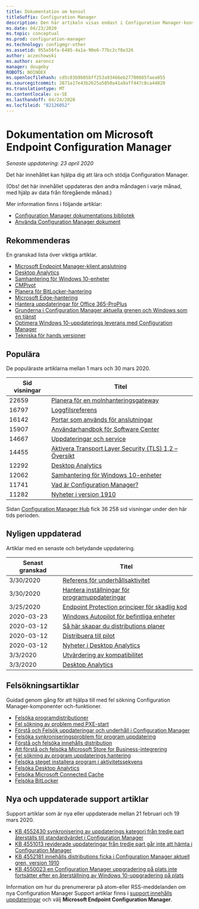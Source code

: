 ```yaml
---
title: Dokumentation om konsol
titleSuffix: Configuration Manager
description: Den här artikeln visas endast i Configuration Manager-konsolen.
ms.date: 04/23/2020
ms.topic: conceptual
ms.prod: configuration-manager
ms.technology: configmgr-other
ms.assetid: 955e56fa-6485-4a1a-90e6-77bc2cf8e326
author: aczechowski
ms.author: aaroncz
manager: dougeby
ROBOTS: NOINDEX
ms.openlocfilehash: cd5c03b9b05bff253a93466eb27700685faea055
ms.sourcegitcommit: 2871a17e43b2625a5850a41a9aff447c8ca44820
ms.translationtype: MT
ms.contentlocale: sv-SE
ms.lasthandoff: 04/24/2020
ms.locfileid: "82126052"
---
```

<!-- 
- Feature 1357546
- This page displays in-console, under the Community workspace, Documentation node. 
- Don't use any relative links; must be full https://docs.microsoft.com and language neutral
- Process: https://microsoft.sharepoint.com/teams/ConfigMgr/Documents/ContentPub/Data%20collection%20process%20for%20Feature%201357546%20In-console%20documentation.docx?web=1
-->

# <a name="microsoft-endpoint-configuration-manager-documentation"></a>Dokumentation om Microsoft Endpoint Configuration Manager

*Senaste uppdatering: 23 april 2020*

Det här innehållet kan hjälpa dig att lära och stödja Configuration Manager.

(Obs! det här innehållet uppdateras den andra måndagen i varje månad, med hjälp av data från föregående månad.)

Mer information finns i följande artiklar:

- [Configuration Manager dokumentations bibliotek](https://docs.microsoft.com/mem/configmgr)  
- [Använda Configuration Manager dokument](https://docs.microsoft.com/mem/configmgr/core/understand/use-docs)

## <a name="recommended"></a>Rekommenderas

En granskad lista över viktiga artiklar.

- [Microsoft Endpoint Manager-klient anslutning](https://docs.microsoft.com/mem/configmgr/tenant-attach/device-sync-actions)
- [Desktop Analytics](https://docs.microsoft.com/mem/configmgr/desktop-analytics/overview)
- [Samhantering för Windows 10-enheter](https://docs.microsoft.com/mem/configmgr/comanage/overview)  
- [CMPivot](https://docs.microsoft.com/mem/configmgr/core/servers/manage/cmpivot)  
- [Planera för BitLocker-hantering](https://docs.microsoft.com/mem/configmgr/protect/plan-design/bitlocker-management)  
- [Microsoft Edge-hantering](https://docs.microsoft.com/mem/configmgr/apps/deploy-use/deploy-edge)  
- [Hantera uppdateringar för Office 365-ProPlus](https://docs.microsoft.com/mem/configmgr/sum/deploy-use/manage-office-365-proplus-updates)  
- [Grunderna i Configuration Manager aktuella grenen och Windows som en tjänst](https://docs.microsoft.com/mem/configmgr/core/understand/configuration-manager-and-windows-as-service)
- [Optimera Windows 10-uppdaterings leverans med Configuration Manager](https://docs.microsoft.com/mem/configmgr/sum/deploy-use/optimize-windows-10-update-delivery)
- [Tekniska för hands versioner](https://docs.microsoft.com/mem/configmgr/core/get-started/technical-preview)

## <a name="trending"></a>Populära

De populäraste artiklarna mellan 1 mars och 30 mars 2020.

| Sid visningar | Titel |
|------------|-------|
| 22659 | [Planera för en molnhanteringsgateway](https://docs.microsoft.com/configmgr/core/clients/manage/cmg/plan-cloud-management-gateway) |
| 16797 | [Loggfilsreferens](https://docs.microsoft.com/configmgr/core/plan-design/hierarchy/log-files) |
| 16142 | [Portar som används för anslutningar](https://docs.microsoft.com/configmgr/core/plan-design/hierarchy/ports) |
| 15907 | [Användarhandbok för Software Center](https://docs.microsoft.com/configmgr/core/understand/software-center) |
| 14667 | [Uppdateringar och service](https://docs.microsoft.com/configmgr/core/servers/manage/updates) |
| 14455 | [Aktivera Transport Layer Security (TLS) 1,2 – Översikt](https://docs.microsoft.com/configmgr/core/plan-design/security/enable-tls-1-2) |
| 12292 | [Desktop Analytics](https://docs.microsoft.com/configmgr/desktop-analytics/overview) |
| 12062 | [Samhantering för Windows 10-enheter](https://docs.microsoft.com/configmgr/comanage/overview) |
| 11741 | [Vad är Configuration Manager?](https://docs.microsoft.com/configmgr/core/understand/introduction) |
| 11282 | [Nyheter i version 1910](https://docs.microsoft.com/configmgr/core/plan-design/changes/whats-new-in-version-1910) |

Sidan [Configuration Manager Hub](https://docs.microsoft.com/mem/configmgr/) fick 36 258 sid visningar under den här tids perioden.

## <a name="recently-updated"></a>Nyligen uppdaterad

Artiklar med en senaste och betydande uppdatering.

| Senast granskad | Titel |
|---------------|-------|
| 3/30/2020 | [Referens för underhållsaktivitet](https://docs.microsoft.com/configmgr/core/servers/manage/reference-for-maintenance-tasks) |
| 3/30/2020 | [Hantera inställningar för programuppdateringar](https://docs.microsoft.com/configmgr/sum/get-started/manage-settings-for-software-updates) |
| 3/25/2020 | [Endpoint Protection principer för skadlig kod](https://docs.microsoft.com/configmgr/protect/deploy-use/endpoint-antimalware-policies) |
| 2020-03-23 | [Windows Autopilot för befintliga enheter](https://docs.microsoft.com/configmgr/osd/deploy-use/windows-autopilot-for-existing-devices) |
| 2020-03-12 | [Så här skapar du distributions planer](https://docs.microsoft.com/configmgr/desktop-analytics/create-deployment-plans) |
| 2020-03-12 | [Distribuera till pilot](https://docs.microsoft.com/configmgr/desktop-analytics/deploy-pilot) |
| 2020-03-12 | [Nyheter i Desktop Analytics](https://docs.microsoft.com/configmgr/desktop-analytics/whats-new) |
| 3/3/2020 | [Utvärdering av kompatibilitet](https://docs.microsoft.com/configmgr/desktop-analytics/compat-assessment) |
| 3/3/2020 | [Desktop Analytics](https://docs.microsoft.com/configmgr/desktop-analytics/overview) |

## <a name="troubleshooting-articles"></a>Felsökningsartiklar

Guidad genom gång för att hjälpa till med fel sökning Configuration Manager-komponenter och-funktioner.

- [Felsöka programdistributioner](https://docs.microsoft.com/mem/configmgr/apps/understand/app-deployment-technical-reference)
- [Fel sökning av problem med PXE-start](https://support.microsoft.com/help/4468612)
- [Förstå och Felsök uppdateringar och underhåll i Configuration Manager](https://support.microsoft.com/help/4490424)
- [Felsöka synkroniseringsproblem för program uppdatering](https://support.microsoft.com/help/10059)
- [Förstå och felsöka innehålls distribution](https://support.microsoft.com/help/4482728)
- [Att förstå och felsöka Microsoft Store for Business-integrering](https://docs.microsoft.com/mem/configmgr/apps/deploy-use/troubleshoot-microsoft-store-for-business-integration)
- [Fel sökning av program uppdaterings hantering](https://support.microsoft.com/help/10680)
- [Felsöka steget installera program i aktivitetssekvens](https://support.microsoft.com/help/18408/)
- [Felsöka Desktop Analytics](https://docs.microsoft.com/mem/configmgr/desktop-analytics/troubleshooting)
- [Felsöka Microsoft Connected Cache](https://docs.microsoft.com/mem/configmgr/core/servers/deploy/configure/troubleshoot-microsoft-connected-cache)
- [Felsöka BitLocker](https://docs.microsoft.com/mem/configmgr/protect/tech-ref/bitlocker/troubleshoot)

## <a name="new-and-updated-support-articles"></a>Nya och uppdaterade support artiklar

Support artiklar som är nya eller uppdaterade mellan 21 februari och 19 mars 2020.

- [KB 4552430 synkronisering av uppdaterings kategori från tredje part återställs till standardvärdet i Configuration Manager](https://support.microsoft.com/help/4552430)
- [KB 4551013 reviderade uppdateringar från tredje part går inte att hämta i Configuration Manager](https://support.microsoft.com/help/4551013)
- [KB 4552181 innehålls distributions ficka i Configuration Manager aktuell gren, version 1910](https://support.microsoft.com/help/4552181)
- [KB 4550023 en Configuration Manager uppgradering på plats inte fortsätter efter en återställning av Windows 10-uppgradering på plats](https://support.microsoft.com/help/4550023)

Information om hur du prenumererar på atom-eller RSS-meddelanden om nya Configuration Manager Support artiklar finns i [support innehålls uppdateringar](https://support.microsoft.com/help/4089498/) och välj **Microsoft Endpoint Configuration Manager**.  

